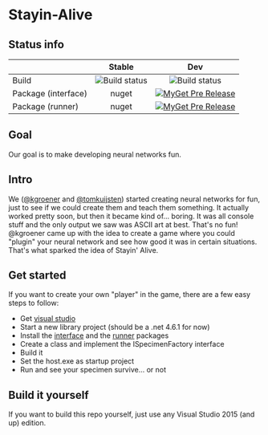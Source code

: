 # Stayin-Alive

## Status info

||Stable|Dev|
|---|:-:|:-:|
|Build|![Build status](https://devvy.visualstudio.com/_apis/public/build/definitions/a1626956-4a96-4b5d-850b-d2886d95b82f/4/badge)|![Build status](https://devvy.visualstudio.com/_apis/public/build/definitions/a1626956-4a96-4b5d-850b-d2886d95b82f/3/badge)|
|Package (interface)| nuget  | [![MyGet Pre Release](https://img.shields.io/myget/stayin-alive/vpre/StayinAlive.Runner.svg)](https://www.myget.org/feed/stayin-alive/package/nuget/StayinAlive) |
|Package (runner)| nuget  | [![MyGet Pre Release](https://img.shields.io/myget/stayin-alive/vpre/StayinAlive.svg)](https://www.myget.org/feed/stayin-alive/package/nuget/StayinAlive.Runner) |

## Goal
Our goal is to make developing neural networks fun.

## Intro
We ([@kgroener](https://github.com/kgroener) and [@tomkuijsten](https://github.com/tomkuijsten)) started creating neural networks for fun, just to see if we could create them and teach them something. It actually worked pretty soon, but then it became kind of... boring. It was all console stuff and the only output we saw was ASCII art at best. That's no fun! @kgroener came up with the idea to create a game where you could "plugin" your neural network and see how good it was in certain situations. That's what sparked the idea of Stayin' Alive.

## Get started
If you want to create your own "player" in the game, there are a few easy steps to follow:
- Get [visual studio](https://go.microsoft.com/fwlink/?LinkId=691978&clcid=0x409)
- Start a new library project (should be a .net 4.6.1 for now)
- Install the [interface](...) and the [runner](...) packages
- Create a class and implement the ISpecimenFactory interface
- Build it
- Set the host.exe as startup project
- Run and see your specimen survive... or not

## Build it yourself
If you want to build this repo yourself, just use any Visual Studio 2015 (and up) edition.
